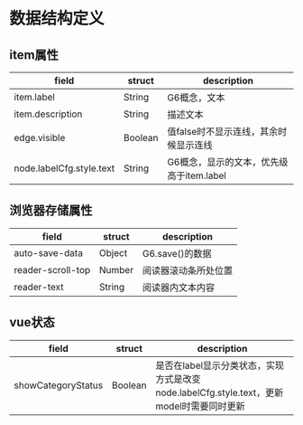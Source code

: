 # 数据结构定义

## item属性

| field                    | struct  | description                              |
| ------------------------ | ------- | ---------------------------------------- |
| item.label               | String  | G6概念，文本                             |
| item.description         | String  | 描述文本                                 |
| edge.visible             | Boolean | 值false时不显示连线，其余时候显示连线    |
| node.labelCfg.style.text | String  | G6概念，显示的文本，优先级高于item.label |

## 浏览器存储属性

| field              | struct | description                              |
| ------------------ | ------ | ---------------------------------------- |
| auto-save-data     | Object | G6.save()的数据                          |
| reader-scroll-top  | Number | 阅读器滚动条所处位置                     |
| reader-text        | String | 阅读器内文本内容                         |

## vue状态

| field              | struct  | description                                                                              |
| ------------------ | ------- | ---------------------------------------------------------------------------------------- |
| showCategoryStatus | Boolean | 是否在label显示分类状态，实现方式是改变node.labelCfg.style.text，更新model时需要同时更新 |
